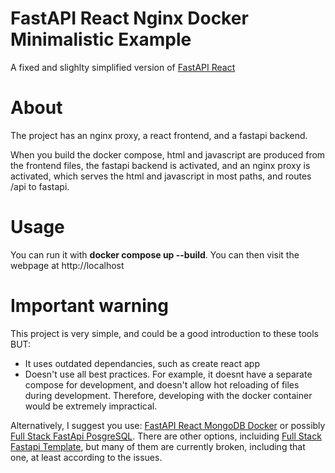 # FastAPI React Nginx Docker Minimalistic Example
A fixed and slighlty simplified version of [FastAPI React](https://github.com/vikramgulia/fastapi-react/)

# About
The project has an nginx proxy, a react frontend, and a fastapi backend.

When you build the docker compose, html and javascript are produced from the frontend files, the fastapi backend is activated, and an nginx proxy is activated, which serves the html and javascript in most paths, and routes /api to fastapi.

# Usage
You can run it with **docker compose up --build**. You can then visit the webpage at http://localhost


# Important warning
This project is very simple, and could be a good introduction to these tools BUT:
- It uses outdated dependancies, such as create react app
- Doesn't use all best practices. For example, it doesnt have a separate compose for development, and doesn't allow hot reloading of files during development. Therefore, developing with the docker container would be extremely impractical.

Alternatively, I suggest you use: [FastAPI React MongoDB Docker](https://github.com/jonasrenault/fastapi-react-mongodb-docker/) or possibly [Full Stack FastApi PosgreSQL](https://github.com/whythawk/full-stack-fastapi-postgresql). There are other options, incluiding  [Full Stack Fastapi Template](https://github.com/tiangolo/full-stack-fastapi-template), but many of them are currently broken, including that one, at least according to the issues.
